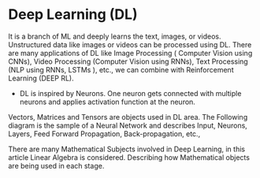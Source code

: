 # Deep Learning (DL)
It is a branch of ML and deeply learns the text, images, or videos. Unstructured data like images or videos can be processed using DL. There are many applications of DL like Image Processing ( Computer Vision using CNNs), Video Processing (Computer Vision using RNNs), Text Processing (NLP using RNNs, LSTMs ), etc., we can combine with Reinforcement Learning (DEEP RL).

- DL is inspired by Neurons. One neuron gets connected with multiple neurons and applies activation function at the neuron.

Vectors, Matrices and Tensors are objects used in DL area. The Following diagram is the sample of a Neural Network and describes Input, Neurons, Layers, Feed Forward Propagation, Back-propagation, etc.,

There are many Mathematical Subjects involved in Deep Learning, in this article Linear Algebra is considered. Describing how Mathematical objects are being used in each stage.
